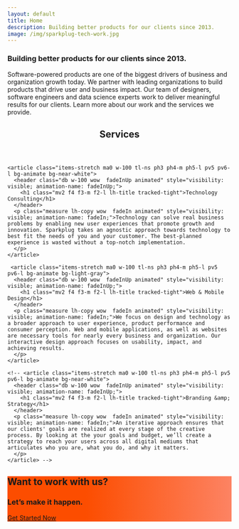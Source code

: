 ```yaml
---
layout: default
title: Home
description: Building better products for our clients since 2013.
image: /img/sparkplug-tech-work.jpg
---
```

<div class="cover bg-left bg-white bg-center-l" id="cornerstone">
    <section class="mw8 center pb4 pb5-m pb6-l">
        <article class="cf">
            <div class="fn fl-ns w-100 mt3 mt4-m mt4-l pv5">
              <div class="pa3">
                <h1 class="f-headline-ns f1 lh-solid tc-ns mv5-ns mv3 black-80">Building better products for our clients since 2013.</h1>
              </div>
            </div>
        </article>
    </section>
</div>
<div class="bg-black">
    <section class="mw8 center ">
        <article class="cf">
            <div class="fn fl-ns w-100 mv4 pv5">
              <div class="pa4">
                <p class="lh-title mv2 mv4-ns white f4-ns">Software-powered products are one of the biggest drivers of business and organization growth today. We partner with leading organizations to build products that drive user and business impact. Our team of designers, software engineers and data science experts work to deliver meaningful results for our clients. Learn more about our work and the services we provide.</p>
              </div>
            </div>
        </article>
    </section>
</div>

<section class="cf tl-ns ph3 ph4-m ph6-l pv5 pv6-l bg-white" id="services">
  <header class="wow  fadeInDown animated" style="visibility: visible; animation-name: fadeInDown;">
    <h1 class="mv4 f2 f2-m f1-l lh-title tracked-tight">Services</h1>
  </header>
  <section class="flex flex-wrap">

    <article class="items-stretch ma0 w-100 tl-ns ph3 ph4-m ph5-l pv5 pv6-l bg-animate bg-near-white">
      <header class="db w-100 wow  fadeInUp animated" style="visibility: visible; animation-name: fadeInUp;">
        <h1 class="mv2 f4 f3-m f2-l lh-title tracked-tight">Technology Consulting</h1>
      </header>
      <p class="measure lh-copy wow  fadeIn animated" style="visibility: visible; animation-name: fadeIn;">Technology can solve real business problems by enabling new user experiences that promote growth and innovation. Sparkplug takes an agnostic approach towards technology to best fit the needs of you and your customer. The best-planned experience is wasted without a top-notch implementation.
      </p>
    </article>

     <article class="items-stretch ma0 w-100 tl-ns ph3 ph4-m ph5-l pv5 pv6-l bg-animate bg-light-gray">
      <header class="db w-100 wow  fadeInUp animated" style="visibility: visible; animation-name: fadeInUp;">
        <h1 class="mv2 f4 f3-m f2-l lh-title tracked-tight">Web & Mobile Design</h1>
      </header>
      <p class="measure lh-copy wow  fadeIn animated" style="visibility: visible; animation-name: fadeIn;">We focus on design and technology as a broader approach to user experience, product performance and consumer perception. Web and mobile applications, as well as websites are necessary tools for nearly every business and organization. Our interactive design approach focuses on usability, impact, and achieving results.
      </p>
    </article>

    <!-- <article class="items-stretch ma0 w-100 tl-ns ph3 ph4-m ph5-l pv5 pv6-l bg-animate bg-near-white">
      <header class="db w-100 wow  fadeInUp animated" style="visibility: visible; animation-name: fadeInUp;">
        <h1 class="mv2 f4 f3-m f2-l lh-title tracked-tight">Branding &amp; Strategy</h1>
      </header>
      <p class="measure lh-copy wow  fadeIn animated" style="visibility: visible; animation-name: fadeIn;">An iterative approach ensures that our clients' goals are realized at every stage of the creative process. By looking at the your goals and budget, we’ll create a strategy to reach your users across all digital mediums that articulates who you are, what you do, and why it matters.
      </p>
    </article> -->
  </section>
</section>



<section class="ph3 ph4-m ph6-l pv4 pv6-ns black tc-ns " style="background: rgb(252,77,0); background: linear-gradient(90deg, rgba(252,77,0,1) 0%, rgba(252,77,0,1) 35%, rgba(253,131,99,1) 100%);">
  <h2 class="f3 f2-m f1-l mv0 lh-title tracked-tight">Want to work with us?</h2>
  <h3 class="f4 f3-ns mv2 normal lh-copy wow  fadeIn animated" style="visibility: visible; animation-name: fadeIn;">Let’s make it happen.</h3>
  <div class="wow  fadeInUp animated mv3" style="visibility: visible; animation-name: fadeInUp;">
    <a class="f6 fw4 font-smoothing-hover hover-bg-black-80 hover-white no-underline black-70 dib ml2 pv3 ph4 ba br2 bw1" href="https://airtable.com/shrkwvdNHX1Ua3rAb" target="_blank" rel="noopener" title="Contact Sparkplug">Get Started Now</a>
  </div>
</section>

